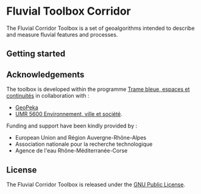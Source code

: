 # Fluvial Toolbox Corridor

The Fluvial Corridor Toolbox is a set of geoalgorithms intended to describe and measure fluvial features and processes.

## Getting started

## Acknowledgements

The toolbox is developed within the programme
[Trame bleue, espaces et continuités](https://www.tramebleue.fr/)
in collaboration with :

* [GeoPeka](http://www.geopeka.com)
* [UMR 5600 Environnement, ville et société](http://umr5600.cnrs.fr/fr/accueil/).

Funding and support have been kindly provided by :

* European Union and Région Auvergne-Rhône-Alpes
* Association nationale pour la recherche technologique
* Agence de l'eau Rhône-Méditerranée-Corse

## License

The Fluvial Corridor Toolbox is released under the [GNU Public License][].

[GNU Public License]: https://github.com/tramebleue/fct/blob/master/LICENSE